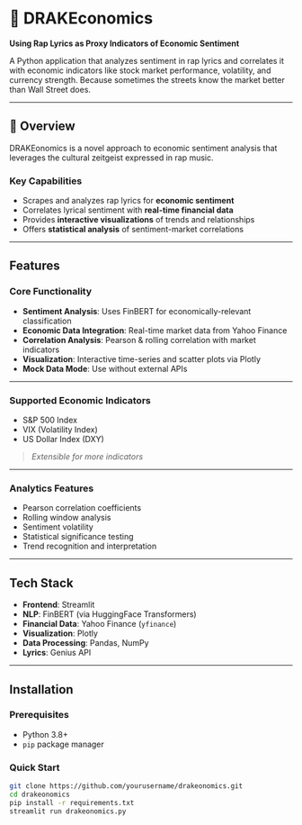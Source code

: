 # 🎤 DRAKEconomics

**Using Rap Lyrics as Proxy Indicators of Economic Sentiment**

A Python application that analyzes sentiment in rap lyrics and correlates it with economic indicators like stock market performance, volatility, and currency strength. Because sometimes the streets know the market better than Wall Street does.

---

## 🧠 Overview

DRAKEonomics is a novel approach to economic sentiment analysis that leverages the cultural zeitgeist expressed in rap music.

### Key Capabilities
- Scrapes and analyzes rap lyrics for **economic sentiment**
- Correlates lyrical sentiment with **real-time financial data**
- Provides **interactive visualizations** of trends and relationships
- Offers **statistical analysis** of sentiment-market correlations

---

## Features

### Core Functionality
- **Sentiment Analysis**: Uses FinBERT for economically-relevant classification  
- **Economic Data Integration**: Real-time market data from Yahoo Finance  
- **Correlation Analysis**: Pearson & rolling correlation with market indicators  
- **Visualization**: Interactive time-series and scatter plots via Plotly  
- **Mock Data Mode**: Use without external APIs

---

### Supported Economic Indicators
- S&P 500 Index
- VIX (Volatility Index)
- US Dollar Index (DXY)  
> *Extensible for more indicators*

---

### Analytics Features
- Pearson correlation coefficients  
- Rolling window analysis  
- Sentiment volatility  
- Statistical significance testing  
- Trend recognition and interpretation

---

## Tech Stack

- **Frontend**: Streamlit  
- **NLP**: FinBERT (via HuggingFace Transformers)  
- **Financial Data**: Yahoo Finance (`yfinance`)  
- **Visualization**: Plotly  
- **Data Processing**: Pandas, NumPy  
- **Lyrics**: Genius API

---

## Installation

### Prerequisites
- Python 3.8+
- `pip` package manager

### Quick Start

```bash
git clone https://github.com/yourusername/drakeonomics.git
cd drakeonomics
pip install -r requirements.txt
streamlit run drakeonomics.py
